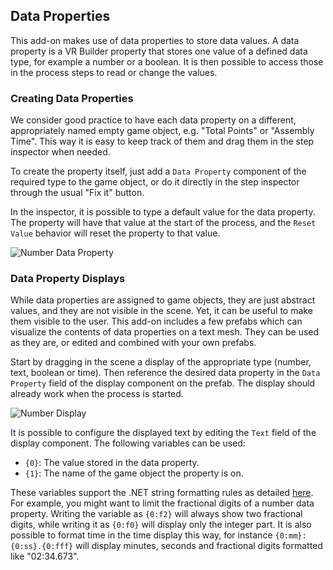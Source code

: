 ## Data Properties

This add-on makes use of data properties to store data values. A data property is a VR Builder property that stores one value of a defined data type, for example a number or a boolean. It is then possible to access those in the process steps to read or change the values.

### Creating Data Properties

We consider good practice to have each data property on a different, appropriately named empty game object, e.g. "Total Points" or "Assembly Time". This way it is easy to keep track of them and drag them in the step inspector when needed.

To create the property itself, just add a `Data Property` component of the required type to the game object, or do it directly in the step inspector through the usual "Fix it" button.

In the inspector, it is possible to type a default value for the data property. The property will have that value at the start of the process, and the `Reset Value` behavior will reset the property to that value.

![Number Data Property](images/number-data-property.png)

### Data Property Displays

While data properties are assigned to game objects, they are just abstract values, and they are not visible in the scene. Yet, it can be useful to make them visible to the user. This add-on includes a few prefabs which can visualize the contents of data properties on a text mesh. They can be used as they are, or edited and combined with your own prefabs.

Start by dragging in the scene a display of the appropriate type (number, text, boolean or time). Then reference the desired data property in the `Data Property` field of the display component on the prefab. The display should already work when the process is started.

![Number Display](images/number-display.png)

It is possible to configure the displayed text by editing the `Text` field of the display component. The following variables can be used:

- `{0}`: The value stored in the data property.
- `{1}`: The name of the game object the property is on.

These variables support the .NET string formatting rules as detailed [here](https://docs.microsoft.com/en-us/dotnet/standard/base-types/formatting-types). 
For example, you might want to limit the fractional digits of a number data property. Writing the variable as `{0:f2}` will always show two fractional digits, while writing it as `{0:f0}` will display only the integer part.
It is also possible to format time in the time display this way, for instance `{0:mm}:{0:ss}.{0:fff}` will display minutes, seconds and fractional digits formatted like "02:34.673".